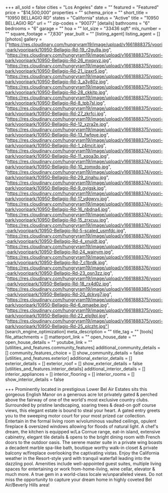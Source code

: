+++
all_sold = false
cities = "Los Angeles"
date = ""
featured = "Featured"
price = "$14,500,000"
properties = ""
schema_price = ""
short_title = "10950 BELLAGIO RD"
states = "California"
status = "Active"
title = "10950 BELLAGIO RD"
url = ""
zip-codes = "90077"
[details]
bathrooms = "6"
bedrooms = "6"
garage = ""
hoa = ""
lot_size = "33436 sqft"
mls_number = ""
square_footage = "7,830"
year_built = ""
[listing_agent]
listing_agent = []
[photos]
gallery = ["https://res.cloudinary.com/hungryram19/image/upload/v1661888375/yoori-park/yooripark/10950-Bellagio-Rd-19_r2gu9a.jpg", "https://res.cloudinary.com/hungryram19/image/upload/v1661888375/yoori-park/yooripark/10950-Bellagio-Rd-26_mxqxyz.jpg", "https://res.cloudinary.com/hungryram19/image/upload/v1661888375/yoori-park/yooripark/10950-Bellagio-Rd-21_jzaxr5.jpg", "https://res.cloudinary.com/hungryram19/image/upload/v1661888375/yoori-park/yooripark/10950-Bellagio-Rd-3_a3y80z.jpg", "https://res.cloudinary.com/hungryram19/image/upload/v1661888375/yoori-park/yooripark/10950-Bellagio-Rd-28_ckkitp.jpg", "https://res.cloudinary.com/hungryram19/image/upload/v1661888375/yoori-park/yooripark/10950-Bellagio-Rd-8_tpb7sl.jpg", "https://res.cloudinary.com/hungryram19/image/upload/v1661888375/yoori-park/yooripark/10950-Bellagio-Rd-27_zkrfci.jpg", "https://res.cloudinary.com/hungryram19/image/upload/v1661888375/yoori-park/yooripark/10950-Bellagio-Rd-12_xzra2e.jpg", "https://res.cloudinary.com/hungryram19/image/upload/v1661888375/yoori-park/yooripark/10950-Bellagio-Rd-13_fwfqye.jpg", "https://res.cloudinary.com/hungryram19/image/upload/v1661888375/yoori-park/yooripark/10950-Bellagio-Rd-1_z4mcit.jpg", "https://res.cloudinary.com/hungryram19/image/upload/v1661888374/yoori-park/yooripark/10950-Bellagio-Rd-11_xqoa3p.jpg", "https://res.cloudinary.com/hungryram19/image/upload/v1661888374/yoori-park/yooripark/10950-Bellagio-Rd-10_zomxdo.jpg", "https://res.cloudinary.com/hungryram19/image/upload/v1661888374/yoori-park/yooripark/10950-Bellagio-Rd-29_zjnahu.jpg", "https://res.cloudinary.com/hungryram19/image/upload/v1661888374/yoori-park/yooripark/10950-Bellagio-Rd-9_gyjgsk.jpg", "https://res.cloudinary.com/hungryram19/image/upload/v1661888374/yoori-park/yooripark/10950-Bellagio-Rd-17_vdgwvy.jpg", "https://res.cloudinary.com/hungryram19/image/upload/v1661888374/yoori-park/yooripark/10950-Bellagio-Rd-16_nbdna4.jpg", "https://res.cloudinary.com/hungryram19/image/upload/v1661888374/yoori-park/yooripark/10950-Bellagio-Rd-15_zrxcuu.jpg", "https://res.cloudinary.com/hungryram19/image/upload/v1661888376/yoori-park/yooripark/10950-Bellagio-Rd-5-scaled_usmfdc.jpg", "https://res.cloudinary.com/hungryram19/image/upload/v1661888376/yoori-park/yooripark/10950-Bellagio-Rd-4_xnujdt.jpg", "https://res.cloudinary.com/hungryram19/image/upload/v1661888376/yoori-park/yooripark/10950-Bellagio-Rd-24_wainym.jpg", "https://res.cloudinary.com/hungryram19/image/upload/v1661888376/yoori-park/yooripark/10950-Bellagio-Rd-7_c1brdk.jpg", "https://res.cloudinary.com/hungryram19/image/upload/v1661888376/yoori-park/yooripark/10950-Bellagio-Rd-23_psn3zz.jpg", "https://res.cloudinary.com/hungryram19/image/upload/v1661888376/yoori-park/yooripark/10950-Bellagio-Rd-18_rx4d0z.jpg", "https://res.cloudinary.com/hungryram19/image/upload/v1661888385/yoori-park/yooripark/10950-Bellagio-Rd-20_dckvg7.jpg", "https://res.cloudinary.com/hungryram19/image/upload/v1661888375/yoori-park/yooripark/10950-Bellagio-Rd-6_qmaebe.jpg", "https://res.cloudinary.com/hungryram19/image/upload/v1661888375/yoori-park/yooripark/10950-Bellagio-Rd-22_elp9pl.jpg", "https://res.cloudinary.com/hungryram19/image/upload/v1661888375/yoori-park/yooripark/10950-Bellagio-Rd-25_plczht.jpg"]
[search_engine_optimization]
meta_description = ""
title_tag = ""
[tools]
file_attachments = []
matterport_link = ""
open_house_date = ""
open_house_details = ""
youtube_link = ""
[utilities_and_features.community_features]
additional_community_details = []
community_features_choice = []
show_community_details = false
[utilities_and_features.exterior]
additional_exterior_details = []
exterior_details = []
exterior_roof = []
show_exterior_details = false
[utilities_and_features.interior_details]
additional_interior_details = []
interior_appliances = []
interior_flooring = []
interior_rooms = []
show_interior_details = false

+++
Prominently located in prestigious Lower Bel Air Estates sits this gorgeous English Manor on a generous acre lot privately gated & perched above the fairway of one of the world's most exclusive country clubs. Surrounded by pristine landscaping, soaring trees & dead-on golf course views, this elegant estate is bound to steal your heart. A gated entry greets you to the sweeping motor court for your most prized car collection. Entertain in the formal living room w/voluminous vaulted ceilings, opulent fireplace & oversized windows allowing for floods of natural light. A chef's dream, the kitchen is equipped w/La Cornue range, eat-in island, extensive cabinetry, elegant tile details & opens to the bright dining room with French doors to the outdoor oasis. The serene master suite in a private wing boasts a decadent marble spa-like bath, boutique worthy walk-in closet & private balcony w/fireplace overlooking the captivating vistas. Enjoy the California weather in the Resort-style yard with tranquil waterfall leading into the dazzling pool. Amenities include well-appointed guest suites, multiple living spaces for entertaining or work from-home-living, wine cellar, elevator & much more. A true gem in a world-class locale w/unparalleled views. Do not miss the opportunity to capture your dream home in highly coveted Bel Air/Beverly Hills area!